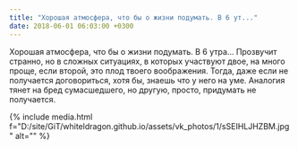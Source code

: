 ```yaml
---
title: "Хорошая атмосфера, что бы о жизни подумать. В 6 ут..."
date: 2018-06-01 06:03:00 +0300
---
```


Хорошая атмосфера, что бы о жизни подумать. В 6 утра... Прозвучит странно, но в сложных ситуациях, в которых участвуют двое, на много проще, если второй, это плод твоего воображения. Тогда, даже если не получается договориться, хотя бы, знаешь что у него на уме. Аналогия тянет на бред сумасшедшего, но другую, просто, придумать не получается.

{% include media.html f="D:/site/GiT/whiteldragon.github.io/assets/vk_photos/1/sSEIHLJHZBM.jpg" alt="" %}
